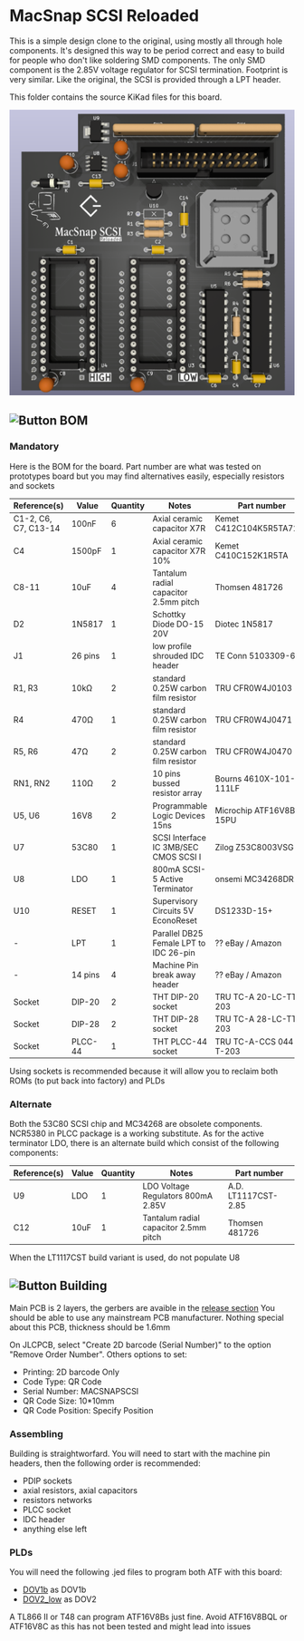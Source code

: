 # MacSnap SCSI Reloaded

This is a simple design clone to the original, using mostly all through hole components. It's designed this way to be period correct and easy to build for people who don't like soldering SMD components. The only SMD component is the 2.85V voltage regulator for SCSI termination.
Footprint is very similar. Like the original, the SCSI is provided through a LPT header.

This folder contains the source KiKad files for this board.

![PCB](MacSnap%20SCSI.png)

## ![Button BOM]
### Mandatory

Here is the BOM for the board. Part number are what was tested on prototypes board but you may find alternatives easily, especially resistors and sockets

| Reference(s)          | Value      | Quantity | Notes                                  | Part number              |
|-----------------------|------------|----------|----------------------------------------|--------------------------|
| C1-2, C6, C7, C13-14  | 100nF      | 6        | Axial ceramic capacitor X7R            | Kemet C412C104K5R5TA7200 |
| C4                    | 1500pF     | 1        | Axial ceramic capacitor X7R 10%        | Kemet C410C152K1R5TA     |
| C8-11                 | 10uF       | 4        | Tantalum radial capacitor 2.5mm pitch  | Thomsen 481726           |
| D2                    | 1N5817     | 1        | Schottky Diode DO-15 20V               | Diotec 1N5817            |
| J1                    | 26 pins    | 1        | low profile shrouded IDC header        | TE Conn 5103309-6        |
| R1, R3                | 10kΩ       | 2        | standard 0.25W carbon film resistor    | TRU CFR0W4J0103          |
| R4                    | 470Ω       | 1        | standard 0.25W carbon film resistor    | TRU CFR0W4J0471          |
| R5, R6                | 47Ω        | 2        | standard 0.25W carbon film resistor    | TRU CFR0W4J0470          |
| RN1, RN2              | 110Ω       | 2        | 10 pins bussed resistor array          | Bourns 4610X-101-111LF   |
| U5, U6                | 16V8       | 2        | Programmable Logic Devices 15ns        | Microchip ATF16V8B-15PU  |
| U7                    | 53C80      | 1        | SCSI Interface IC 3MB/SEC CMOS SCSI I  | Zilog Z53C8003VSG        |
| U8                    | LDO        | 1        | 800mA SCSI-5 Active Terminator         | onsemi MC34268DR2G       |
| U10                   | RESET      | 1        | Supervisory Circuits 5V EconoReset     | DS1233D-15+              |
| -                     | LPT        | 1        | Parallel DB25 Female LPT to IDC 26-pin | ?? eBay / Amazon         |
| -                     | 14 pins    | 4        | Machine Pin break away header          | ?? eBay / Amazon         |
| Socket                | DIP-20     | 2        | THT DIP-20 socket                      | TRU TC-A 20-LC-TT-203    |
| Socket                | DIP-28     | 2        | THT DIP-28 socket                      | TRU TC-A 28-LC-TT-203    |
| Socket                | PLCC-44    | 1        | THT PLCC-44 socket                     | TRU TC-A-CCS 044-Z-T-203 |

Using sockets is recommended because it will allow you to reclaim both ROMs (to put back into factory) and PLDs

### Alternate

Both the 53C80 SCSI chip and MC34268 are obsolete components. NCR5380 in PLCC package is a working substitute. As for the active terminator LDO, there is an alternate build which consist of the following components:

| Reference(s)          | Value      | Quantity | Notes                                  | Part number              |
|-----------------------|------------|----------|----------------------------------------|--------------------------|
| U9                    | LDO        | 1        | LDO Voltage Regulators 800mA 2.85V     | A.D. LT1117CST-2.85      |
| C12                   | 10uF       | 1        | Tantalum radial capacitor 2.5mm pitch  | Thomsen 481726           |

When the LT1117CST build variant is used, do not populate U8

## ![Button Building]

Main PCB is 2 layers, the gerbers are avaible in the [release section](https://github.com/demik/MacSnap-SCSI/releases/download/v2.1/MacSnap_SCSI_Reloaded_2.1.zip)
You should be able to use any mainstream PCB manufacturer. Nothing special about this PCB, thickness should be 1.6mm

On JLCPCB, select "Create 2D barcode (Serial Number)" to the option "Remove Order Number". Others options to set:
- Printing: 2D barcode Only
- Code Type: QR Code
- Serial Number: MACSNAPSCSI
- QR Code Size: 10*10mm
- QR Code Position: Specify Position

### Assembling

Building is straightworfard. You will need to start with the machine pin headers, then the following order is recommended:
- PDIP sockets
- axial resistors, axial capacitors
- resistors networks
- PLCC socket
- IDC header
- anything else left

### PLDs

You will need the following .jed files to program both ATF with this board:
- [DOV1b](../../PLD/DOV1B.jed) as DOV1b
- [DOV2_low](../../PLD/DOV2_low.jed) as DOV2

A TL866 II or T48 can program ATF16V8Bs just fine. Avoid ATF16V8BQL or ATF16V8C as this has not been tested and might lead into issues

<!-------------------------------[ Buttons ]----------------------------------->

[Button BOM]: https://img.shields.io/badge/BOM-FFDD21?style=for-the-badge&logoColor=white&logo=BookStack
[Button Building]: https://img.shields.io/badge/Building-FFDD21?style=for-the-badge&logoColor=white&logo=opensourcehardware
